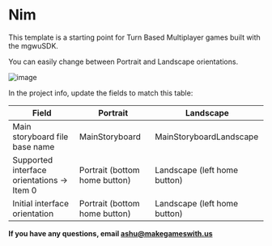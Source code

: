 Nim
===

This template is a starting point for Turn Based Multiplayer games built with the mgwuSDK.

You can easily change between Portrait and Landscape orientations.

![image](https://s3.amazonaws.com/mgwu-misc/mgwuSDK+Tutorial/orientation.png)

In the project info, update the fields to match this table:

|Field|Portrait|Landscape
|-----|--------|---------
|Main storyboard file base name|MainStoryboard|MainStoryboardLandscape
|Supported interface orientations -> Item 0|Portrait (bottom home button)|Landscape (left home button)
|Initial interface orientation|Portrait (bottom home button)|Landscape (left home button)

**If you have any questions, email ashu@makegameswith.us**